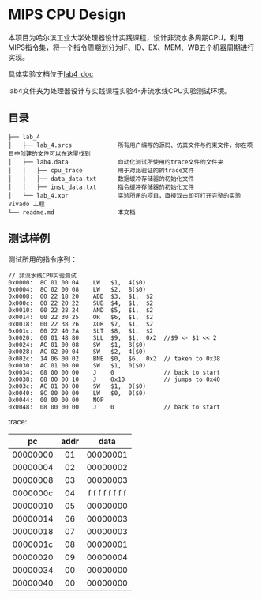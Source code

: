 # MIPS CPU Design

本项目为哈尔滨工业大学处理器设计实践课程，设计非流水多周期CPU，利用MIPS指令集，将一个指令周期划分为IF、ID、EX、MEM、WB五个机器周期进行实现。

具体实验文档位于[lab4_doc](https://hit-coa.gitlab.io/hit-cdp-lab/testcase/lab3.html)

lab4文件夹为处理器设计与实践课程实验4-非流水线CPU实验测试环境。

## 目录

```
├── lab_4
│   ├── lab_4.srcs             所有用户编写的源码、仿真文件与约束文件，你在项目中创建的文件可以在这里找到
│   ├── lab4.data              自动化测试所使用的trace文件的文件夹
│   │   ├── cpu_trace          用于对比验证的的trace文件
│   │   ├── data_data.txt      数据缓冲存储器的初始化文件
│   │   ├── inst_data.txt      指令缓冲存储器的初始化文件
│   └── lab_4.xpr              实验所用的项目，直接双击即可打开完整的实验 Vivado 工程
└── readme.md                  本文档
```

## 测试样例

测试所用的指令序列：

```
// 非流水线CPU实验测试
0x0000:  8C 01 00 04    LW   $1,  4($0)
0x0004:  8C 02 00 08    LW   $2,  8($0)
0x0008:  00 22 18 20    ADD  $3,  $1,  $2
0x000c:  00 22 20 22    SUB  $4,  $1,  $2
0x0010:  00 22 28 24    AND  $5,  $1,  $2
0x0014:  00 22 30 25    OR   $6,  $1,  $2
0x0018:  00 22 38 26    XOR  $7,  $1,  $2
0x001c:  00 22 40 2A    SLT  $8,  $1,  $2 
0x0020:  00 01 48 80    SLL  $9,  $1,  0x2  //$9 <- $1 << 2
0x0024:  AC 01 00 08    SW   $1,  8($0)
0x0028:  AC 02 00 04    SW   $2,  4($0)
0x002c:  14 06 00 02    BNE  $0,  $6,  0x2  // taken to 0x38
0x0030:  AC 01 00 00    SW   $1,  0($0)
0x0034:  08 00 00 00    J    0              // back to start
0x0038:  08 00 00 10    J    0x10           // jumps to 0x40
0x003c:  AC 01 00 00    SW   $1,  0($0)
0x0040:  8C 00 00 00    LW   $0,  0($0)
0x0044:  00 00 00 00    NOP
0x0048:  08 00 00 00    J    0              // back to start
```

trace:

|    pc    | addr |   data   |
|:--------:|:----:|:--------:|
| 00000000 |  01  | 00000001 |
| 00000004 |  02  | 00000002 |
| 00000008 |  03  | 00000003 |
| 0000000c |  04  | f f f f f f f f |
| 00000010 |  05  | 00000000 |
| 00000014 |  06  | 00000003 |
| 00000018 |  07  | 00000003 |
| 0000001c |  08  | 00000001 |
| 00000020 |  09  | 00000004 |
| 00000034 |  00  | 00000000 |
| 00000040 |  00  | 00000000 |
